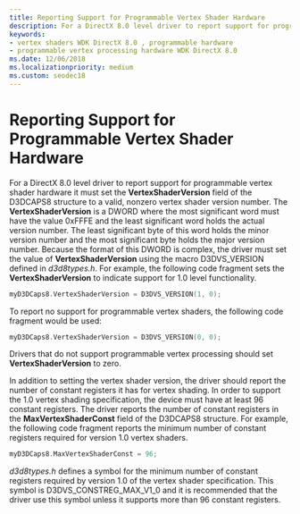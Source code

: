 ```yaml
---
title: Reporting Support for Programmable Vertex Shader Hardware
description: For a DirectX 8.0 level driver to report support for programmable vertex shader hardware, it must set the VertexShaderVersion field of the D3DCAPS8 structure to a valid, nonzero vertex shader version number.
keywords:
- vertex shaders WDK DirectX 8.0 , programmable hardware
- programmable vertex processing hardware WDK DirectX 8.0
ms.date: 12/06/2018
ms.localizationpriority: medium
ms.custom: seodec18
---
```


# Reporting Support for Programmable Vertex Shader Hardware

For a DirectX 8.0 level driver to report support for programmable vertex shader hardware it must set the **VertexShaderVersion** field of the D3DCAPS8 structure to a valid, nonzero vertex shader version number. The **VertexShaderVersion** is a DWORD where the most significant word must have the value 0xFFFE and the least significant word holds the actual version number. The least significant byte of this word holds the minor version number and the most significant byte holds the major version number. Because the format of this DWORD is complex, the driver must set the value of **VertexShaderVersion** using the macro D3DVS\_VERSION defined in *d3d8types.h*. For example, the following code fragment sets the **VertexShaderVersion** to indicate support for 1.0 level functionality.

```cpp
myD3DCaps8.VertexShaderVersion = D3DVS_VERSION(1, 0);
```

To report no support for programmable vertex shaders, the following code fragment would be used:

```cpp
myD3DCaps8.VertexShaderVersion = D3DVS_VERSION(0, 0);
```

Drivers that do not support programmable vertex processing should set **VertexShaderVersion** to zero.

In addition to setting the vertex shader version, the driver should report the number of constant registers it has for vertex shading. In order to support the 1.0 vertex shading specification, the device must have at least 96 constant registers. The driver reports the number of constant registers in the **MaxVertexShaderConst** field of the D3DCAPS8 structure. For example, the following code fragment reports the minimum number of constant registers required for version 1.0 vertex shaders.

```cpp
myD3DCaps8.MaxVertexShaderConst = 96;
```

*d3d8types.h* defines a symbol for the minimum number of constant registers required by version 1.0 of the vertex shader specification. This symbol is D3DVS\_CONSTREG\_MAX\_V1\_0 and it is recommended that the driver use this symbol unless it supports more than 96 constant registers.

 

 





